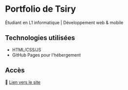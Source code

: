 # Portfolio de Tsiry

Étudiant en L1 informatique | Développement web & mobile

## Technologies utilisées
- HTML/CSS/JS
- GitHub Pages pour l'hébergement

## Accès
🔗 [Lien vers le site](https://tsiryrf.github.io/tsiry-dev.github.io/)
